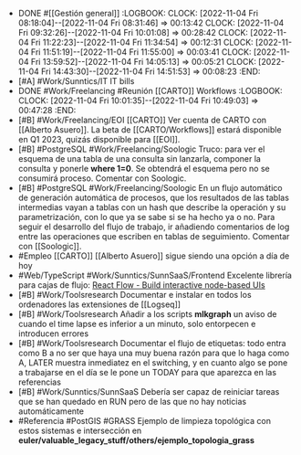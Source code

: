 - DONE #[[Gestión general]]
  :LOGBOOK:
  CLOCK: [2022-11-04 Fri 08:18:04]--[2022-11-04 Fri 08:31:46] =>  00:13:42
  CLOCK: [2022-11-04 Fri 09:32:26]--[2022-11-04 Fri 10:01:08] =>  00:28:42
  CLOCK: [2022-11-04 Fri 11:22:23]--[2022-11-04 Fri 11:34:54] =>  00:12:31
  CLOCK: [2022-11-04 Fri 11:51:19]--[2022-11-04 Fri 11:55:00] =>  00:03:41
  CLOCK: [2022-11-04 Fri 13:59:52]--[2022-11-04 Fri 14:05:13] =>  00:05:21
  CLOCK: [2022-11-04 Fri 14:43:30]--[2022-11-04 Fri 14:51:53] =>  00:08:23
  :END:
- [#A] #Work/Sunntics/IT IT bills
- DONE #Work/Freelancing #Reunión [[CARTO]] Workflows
  :LOGBOOK:
  CLOCK: [2022-11-04 Fri 10:01:35]--[2022-11-04 Fri 10:49:03] =>  00:47:28
  :END:
- [#B] #Work/Freelancing/EOI [[CARTO]] Ver cuenta de CARTO con [[Alberto Asuero]]. La beta de [[CARTO/Workflows]] estará disponible en Q1 2023, quizás disponible para [[EOI]].
- [#B] #PostgreSQL #Work/Freelancing/Soologic Truco: para ver el esquema de una tabla de una consulta sin lanzarla, componer la consulta y ponerle **where 1=0**. Se obtendrá el esquema pero no se consumirá proceso. Comentar con Soologic.
- [#B] #PostgreSQL #Work/Freelancing/Soologic En un flujo automático de generación automática de procesos, que los resultados de las tablas intermedias vayan a tablas con un hash que describe la operación y su parametrización, con lo que ya se sabe si se ha hecho ya  o no. Para seguir el desarrollo del flujo de trabajo, ir añadiendo comentarios de log entre las operaciones que escriben en tablas de seguimiento. Comentar con [[Soologic]].
- #Empleo [[CARTO]] [[Alberto Asuero]] sigue siendo una opción a día de hoy
- #Web/TypeScript #Work/Sunntics/SunnSaaS/Frontend Excelente librería para cajas de flujo: [React Flow - Build interactive node-based UIs](https://reactflow.dev/)
- [#B] #Work/Toolsresearch Documentar e instalar en todos los ordenadores las extensiones de [[Logseq]]
- [#B] #Work/Toolsresearch Añadir a los scripts **mlkgraph** un aviso de cuando el time lapse es inferior a un minuto, solo entorpecen e introducen errores
- [#B] #Work/Toolsresearch Documentar el flujo de etiquetas: todo entra como B a no ser que haya una muy buena razón para que lo haga como A, LATER muestra inmediatez en el switching, y en cuanto algo se pone a trabajarse en el día se le pone un TODAY para que aparezca en las referencias
- [#B] #Work/Sunntics/SunnSaaS Debería ser capaz de reiniciar tareas que se han quedado en RUN pero de las que no hay noticias automáticamente
- #Referencia #PostGIS #GRASS Ejemplo de limpieza topológica con estos sistemas e intersección en **euler/valuable_legacy_stuff/others/ejemplo_topologia_grass**